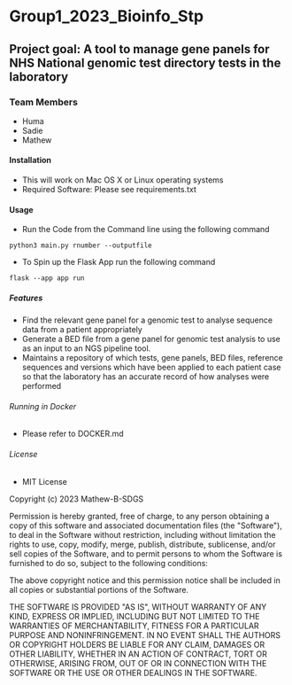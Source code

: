 # Group1_2023_Bioinfo_Stp

## Project goal: A tool to manage gene panels for NHS National genomic test directory tests in the laboratory

### Team Members
- Huma
- Sadie 
- Mathew 

#### Installation 
- This will work on Mac OS X or Linux operating systems 
- Required Software: Please see requirements.txt 

#### Usage 
- Run the Code from the Command line using the following command
```
python3 main.py rnumber --outputfile
```
- To Spin up the Flask App run the following command
```
flask --app app run 
```


##### Features

- Find the relevant gene panel for a genomic test to analyse sequence data from a patient appropriately
- Generate a BED file from a gene panel for genomic test analysis to use as an input to an NGS pipeline tool.
- Maintains a repository of which tests, gene panels, BED files, reference sequences and versions which have been applied to each patient case so that the laboratory has an accurate record of how analyses were performed

###### Running in Docker

- Please refer to DOCKER.md 

###### License 

- MIT License

Copyright (c) 2023 Mathew-B-SDGS

Permission is hereby granted, free of charge, to any person obtaining a copy
of this software and associated documentation files (the "Software"), to deal
in the Software without restriction, including without limitation the rights
to use, copy, modify, merge, publish, distribute, sublicense, and/or sell
copies of the Software, and to permit persons to whom the Software is
furnished to do so, subject to the following conditions:

The above copyright notice and this permission notice shall be included in all
copies or substantial portions of the Software.

THE SOFTWARE IS PROVIDED "AS IS", WITHOUT WARRANTY OF ANY KIND, EXPRESS OR
IMPLIED, INCLUDING BUT NOT LIMITED TO THE WARRANTIES OF MERCHANTABILITY,
FITNESS FOR A PARTICULAR PURPOSE AND NONINFRINGEMENT. IN NO EVENT SHALL THE
AUTHORS OR COPYRIGHT HOLDERS BE LIABLE FOR ANY CLAIM, DAMAGES OR OTHER
LIABILITY, WHETHER IN AN ACTION OF CONTRACT, TORT OR OTHERWISE, ARISING FROM,
OUT OF OR IN CONNECTION WITH THE SOFTWARE OR THE USE OR OTHER DEALINGS IN THE
SOFTWARE.

